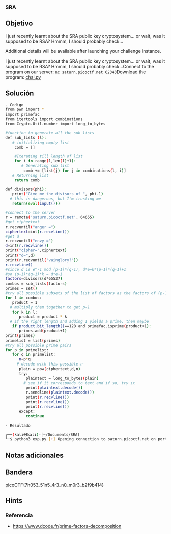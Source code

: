 ### SRA
## Objetivo

I just recently learnt about the SRA public key cryptosystem... or wait, was it supposed to be RSA? Hmmm, I should probably check...

Additional details will be available after launching your challenge instance.

I just recently learnt about the SRA public key cryptosystem... or wait, was it supposed to be RSA? Hmmm, I should probably check...Connect to the program on our server: `nc saturn.picoctf.net 62343`Download the program: [chal.py](https://artifacts.picoctf.net/c/298/chal.py)
## Solución
```bash
- Codigo
from pwn import *
import primefac
from itertools import combinations
from Crypto.Util.number import long_to_bytes

#function to generate all the sub lists
def sub_lists (l):
   # initializing empty list
    comb = []

    #Iterating till length of list
    for i in range(1,len(l)+1):
       # Generating sub list
        comb += [list(j) for j in combinations(l, i)]
   # Returning list
    return comb

def divisors(phi):
   print("Give me the divisors of ", phi-1)
  # this is dangerous, but I'm trusting me
   return(eval(input()))

#connect to the server
r = remote('saturn.picoctf.net', 64655)
#get ciphertext
r.recvuntil("anger =")
ciphertext=int(r.recvline())
#get d
r.recvuntil("envy =")
d=int(r.recvline())
print("cipher=",ciphertext)
print("d=",d)
print(r.recvuntil("vainglory?"))
r.recvline()
#since d is e^-1 mod (p-1)*(q-1), d*e=k*(p-1)*(q-1)+1
#so (p-1)*(q-1)*k = d*e-1
factors=divisors(d*65537)
combos = sub_lists(factors)
primes = set()
#try all possible subsets of the list of factors as the factors of (p-1)
for l in combos:
   product = 1
  # multiply them together to get p-1
   for k in l:
      product = product * k
  # if the right length and adding 1 yields a prime, then maybe
   if product.bit_length()==128 and primefac.isprime(product+1):
      primes.add(product+1)
print(primes)
primelist = list(primes)
#try all possible prime pairs
for p in primelist:
   for q in primelist:
      n=p*q
     # decode with this possible n
      plain = pow(ciphertext,d,n)
      try:
         plaintext = long_to_bytes(plain)
        # see if it corresponds to text and if so, try it
         print(plaintext.decode())
         r.sendline(plaintext.decode())
         print(r.recvline())
         print(r.recvline())
         print(r.recvline())
      except:
         continue

- Resultado

┌──(kali㉿kali)-[~/Documents/SRA] 
└─$ python3 exp.py [+] Opening connection to saturn.picoctf.net on port 64655: Done /home/kali/Documents/SRA/exp.py:26: BytesWarning: Text is not bytes; assuming ASCII, no guarantees. See [https://docs.pwntools.com/#bytes](https://docs.pwntools.com/#bytes "https://docs.pwntools.com/#bytes") r.recvuntil("anger ![😊](https://discord.com/assets/92fac0627ff6cd675f28.svg) /home/kali/Documents/SRA/exp.py:29: BytesWarning: Text is not bytes; assuming ASCII, no guarantees. See [https://docs.pwntools.com/#bytes](https://docs.pwntools.com/#bytes "https://docs.pwntools.com/#bytes") r.recvuntil("envy ![😊](https://discord.com/assets/92fac0627ff6cd675f28.svg) cipher= 34697145712232974028402692395211878475011384154546302639503378532923495347026 d= 10048104183195587945203575364767112888455217216966364738479851308607516577073 /home/kali/Documents/SRA/exp.py:33: BytesWarning: Text is not bytes; assuming ASCII, no guarantees. See [https://docs.pwntools.com/#bytes](https://docs.pwntools.com/#bytes "https://docs.pwntools.com/#bytes") print(r.recvuntil("vainglory?")) b'vainglory?' Give me the divisors of 658522603854089247164806718680742277370689570748324645865754015212210813911633200 [2, 2, 2, 2, 3, 3, 5, 5, 11, 37, 47, 2341, 382037, 2870028545983, 1524882311432939, 563503553195982479, 4335606684762662633] {190152268533317138748722075180894713721, 244976755808153230403139131269248425881, 278035861189400652240842138901518719051, 259322241508630671823142774091321531901, 295867837705593177742675549557315865483} AxuiuB4LVGpaDonm /home/kali/Documents/SRA/exp.py:61: BytesWarning: Text is not bytes; assuming ASCII, no guarantees. See [https://docs.pwntools.com/#bytes](https://docs.pwntools.com/#bytes "https://docs.pwntools.com/#bytes") r.sendline(plaintext.decode()) b'> AxuiuB4LVGpaDonm\r\n' b'Conquered!\r\n' b'picoCTF{7h053_51n5_4r3_n0_m0r3_b2f9b414}\r\n' AxuiuB4LVGpaDonm [*] Closed connection to saturn.picoctf.net port 64655
```
## Notas adicionales

## Bandera

picoCTF{7h053_51n5_4r3_n0_m0r3_b2f9b414}
## Hints

### Referencia

- https://www.dcode.fr/prime-factors-decomposition